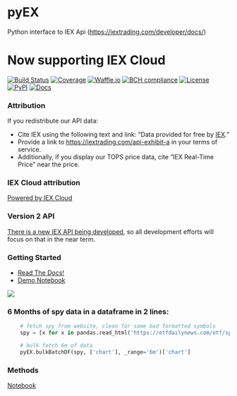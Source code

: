 # pyEX
Python interface to IEX Api (https://iextrading.com/developer/docs/)

# Now supporting IEX Cloud

[![Build Status](https://travis-ci.org/timkpaine/pyEX.svg?branch=master)](https://travis-ci.org/timkpaine/pyEX)
[![Coverage](https://codecov.io/gh/timkpaine/pyEX/branch/master/graph/badge.svg)](https://codecov.io/gh/timkpaine/pyEX)
[![Waffle.io](https://badge.waffle.io/timkpaine/pyEX.png?label=ready&title=Ready)](https://waffle.io/timkpaine/pyEX?utm_source=badge)
[![BCH compliance](https://bettercodehub.com/edge/badge/timkpaine/pyEX?branch=master)](https://bettercodehub.com/)
[![License](https://img.shields.io/github/license/timkpaine/pyEX.svg)](https://pypi.python.org/pypi/pyEX/)
[![PyPI](https://img.shields.io/pypi/v/pyEX.svg)](https://pypi.python.org/pypi/pyEX/)
[![Docs](https://img.shields.io/readthedocs/pyEX.svg)](https://pyEX.readthedocs.io)


### Attribution
If you redistribute our API data:

- Cite IEX using the following text and link: “Data provided for free by [IEX](https://iextrading.com/developer).”
- Provide a link to https://iextrading.com/api-exhibit-a in your terms of service.
- Additionally, if you display our TOPS price data, cite “IEX Real-Time Price” near the price.

### IEX Cloud attribution
[Powered by IEX Cloud](https://iexcloud.io)


### Version 2 API
[There is a new IEX API being developed](https://github.com/iexg/IEX-API/issues/557), so all development efforts will focus on that in the near term. 

### Getting Started

- [Read The Docs!](https://pyEX.readthedocs.io)
- [Demo Notebook](https://github.com/timkpaine/pyEX/blob/master/all.ipynb)


![](https://raw.githubusercontent.com/timkpaine/pyEX/master/docs/img/example1.gif)



### 6 Months of spy data in a dataframe in 2 lines:

```python
    # fetch spy from website, clean for some bad formatted symbols
    spy = [x for x in pandas.read_html('https://etfdailynews.com/etf/spy/', attrs={'id': 'etfs-that-own'})[0].Symbol.values.tolist() if isinstance(x, str)]

    # bulk fetch 6m of data
    pyEX.bulkBatchDF(spy, ['chart'], _range='6m')['chart']
```


### Methods
[Notebook](https://github.com/timkpaine/pyEX/blob/master/all.ipynb)
